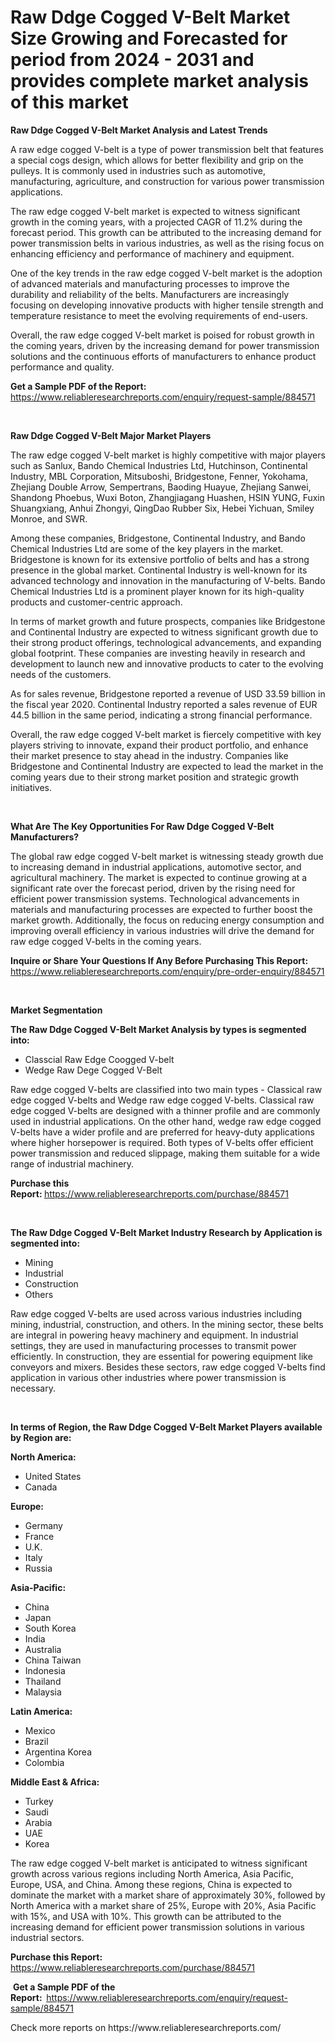 <p><h1>Raw Ddge Cogged V-Belt Market Size Growing and Forecasted for period from 2024 - 2031 and provides complete market analysis of this market</h1></p><p><strong>Raw Ddge Cogged V-Belt Market Analysis and Latest Trends</strong></p>
<p><p>A raw edge cogged V-belt is a type of power transmission belt that features a special cogs design, which allows for better flexibility and grip on the pulleys. It is commonly used in industries such as automotive, manufacturing, agriculture, and construction for various power transmission applications.</p><p>The raw edge cogged V-belt market is expected to witness significant growth in the coming years, with a projected CAGR of 11.2% during the forecast period. This growth can be attributed to the increasing demand for power transmission belts in various industries, as well as the rising focus on enhancing efficiency and performance of machinery and equipment.</p><p>One of the key trends in the raw edge cogged V-belt market is the adoption of advanced materials and manufacturing processes to improve the durability and reliability of the belts. Manufacturers are increasingly focusing on developing innovative products with higher tensile strength and temperature resistance to meet the evolving requirements of end-users.</p><p>Overall, the raw edge cogged V-belt market is poised for robust growth in the coming years, driven by the increasing demand for power transmission solutions and the continuous efforts of manufacturers to enhance product performance and quality.</p></p>
<p><strong>Get a Sample PDF of the Report:&nbsp;</strong> <a href="https://www.reliableresearchreports.com/enquiry/request-sample/884571">https://www.reliableresearchreports.com/enquiry/request-sample/884571</a></p>
<p>&nbsp;</p>
<p><strong>Raw Ddge Cogged V-Belt Major Market Players</strong></p>
<p><p>The raw edge cogged V-belt market is highly competitive with major players such as Sanlux, Bando Chemical Industries Ltd, Hutchinson, Continental Industry, MBL Corporation, Mitsuboshi, Bridgestone, Fenner, Yokohama, Zhejiang Double Arrow, Sempertrans, Baoding Huayue, Zhejiang Sanwei, Shandong Phoebus, Wuxi Boton, Zhangjiagang Huashen, HSIN YUNG, Fuxin Shuangxiang, Anhui Zhongyi, QingDao Rubber Six, Hebei Yichuan, Smiley Monroe, and SWR.</p><p>Among these companies, Bridgestone, Continental Industry, and Bando Chemical Industries Ltd are some of the key players in the market. Bridgestone is known for its extensive portfolio of belts and has a strong presence in the global market. Continental Industry is well-known for its advanced technology and innovation in the manufacturing of V-belts. Bando Chemical Industries Ltd is a prominent player known for its high-quality products and customer-centric approach.</p><p>In terms of market growth and future prospects, companies like Bridgestone and Continental Industry are expected to witness significant growth due to their strong product offerings, technological advancements, and expanding global footprint. These companies are investing heavily in research and development to launch new and innovative products to cater to the evolving needs of the customers.</p><p>As for sales revenue, Bridgestone reported a revenue of USD 33.59 billion in the fiscal year 2020. Continental Industry reported a sales revenue of EUR 44.5 billion in the same period, indicating a strong financial performance.</p><p>Overall, the raw edge cogged V-belt market is fiercely competitive with key players striving to innovate, expand their product portfolio, and enhance their market presence to stay ahead in the industry. Companies like Bridgestone and Continental Industry are expected to lead the market in the coming years due to their strong market position and strategic growth initiatives.</p></p>
<p>&nbsp;</p>
<p><strong>What Are The Key Opportunities For Raw Ddge Cogged V-Belt Manufacturers?</strong></p>
<p><p>The global raw edge cogged V-belt market is witnessing steady growth due to increasing demand in industrial applications, automotive sector, and agricultural machinery. The market is expected to continue growing at a significant rate over the forecast period, driven by the rising need for efficient power transmission systems. Technological advancements in materials and manufacturing processes are expected to further boost the market growth. Additionally, the focus on reducing energy consumption and improving overall efficiency in various industries will drive the demand for raw edge cogged V-belts in the coming years.</p></p>
<p><strong>Inquire or Share Your Questions If Any Before Purchasing This Report:</strong> <a href="https://www.reliableresearchreports.com/enquiry/pre-order-enquiry/884571">https://www.reliableresearchreports.com/enquiry/pre-order-enquiry/884571</a></p>
<p>&nbsp;</p>
<p><strong>Market Segmentation</strong></p>
<p><strong>The Raw Ddge Cogged V-Belt Market Analysis by types is segmented into:</strong></p>
<p><ul><li>Classcial Raw Edge Coogged V-belt</li><li>Wedge Raw Dege Cogged V-Belt</li></ul></p>
<p><p>Raw edge cogged V-belts are classified into two main types - Classical raw edge cogged V-belts and Wedge raw edge cogged V-belts. Classical raw edge cogged V-belts are designed with a thinner profile and are commonly used in industrial applications. On the other hand, wedge raw edge cogged V-belts have a wider profile and are preferred for heavy-duty applications where higher horsepower is required. Both types of V-belts offer efficient power transmission and reduced slippage, making them suitable for a wide range of industrial machinery.</p></p>
<p><strong>Purchase this Report:&nbsp;</strong><a href="https://www.reliableresearchreports.com/purchase/884571">https://www.reliableresearchreports.com/purchase/884571</a></p>
<p>&nbsp;</p>
<p><strong>The Raw Ddge Cogged V-Belt Market Industry Research by Application is segmented into:</strong></p>
<p><ul><li>Mining</li><li>Industrial</li><li>Construction</li><li>Others</li></ul></p>
<p><p>Raw edge cogged V-belts are used across various industries including mining, industrial, construction, and others. In the mining sector, these belts are integral in powering heavy machinery and equipment. In industrial settings, they are used in manufacturing processes to transmit power efficiently. In construction, they are essential for powering equipment like conveyors and mixers. Besides these sectors, raw edge cogged V-belts find application in various other industries where power transmission is necessary.</p></p>
<p>&nbsp;</p>
<p><strong>In terms of Region, the Raw Ddge Cogged V-Belt Market Players available by Region are:</strong></p>
<p>
    <p> <strong> North America: </strong>
        <ul>
            <li>United States</li>
            <li>Canada</li>
        </ul>
        </p> 
    <p> <strong> Europe: </strong>
        <ul>
            <li>Germany</li>
            <li>France</li>
            <li>U.K.</li>
            <li>Italy</li>
            <li>Russia</li>
        </ul>
        </p> 
    <p> <strong> Asia-Pacific: </strong>
        <ul>
            <li>China</li>
            <li>Japan</li>
            <li>South Korea</li>
            <li>India</li>
            <li>Australia</li>
            <li>China Taiwan</li>
            <li>Indonesia</li>
            <li>Thailand</li>
            <li>Malaysia</li>
        </ul>
        </p> 
    <p> <strong> Latin America: </strong>
        <ul>
            <li>Mexico</li>
            <li>Brazil</li>
            <li>Argentina Korea</li>
            <li>Colombia</li>
        </ul>
        </p> 
    <p> <strong> Middle East & Africa: </strong>
        <ul>
            <li>Turkey</li>
            <li>Saudi</li>
            <li>Arabia</li>
            <li>UAE</li>
            <li>Korea</li>
        </ul>
    </p>
    </p>
<p><p>The raw edge cogged V-belt market is anticipated to witness significant growth across various regions including North America, Asia Pacific, Europe, USA, and China. Among these regions, China is expected to dominate the market with a market share of approximately 30%, followed by North America with a market share of 25%, Europe with 20%, Asia Pacific with 15%, and USA with 10%. This growth can be attributed to the increasing demand for efficient power transmission solutions in various industrial sectors.</p></p>
<p><strong>Purchase this Report: </strong><a href="https://www.reliableresearchreports.com/purchase/884571">https://www.reliableresearchreports.com/purchase/884571</a></p>
<p>&nbsp;<strong>Get a Sample PDF of the Report:&nbsp;&nbsp;</strong><a href="https://www.reliableresearchreports.com/enquiry/request-sample/884571">https://www.reliableresearchreports.com/enquiry/request-sample/884571</a></p>
<p><strong></strong></p>
<p>Check more reports on https://www.reliableresearchreports.com/</p>